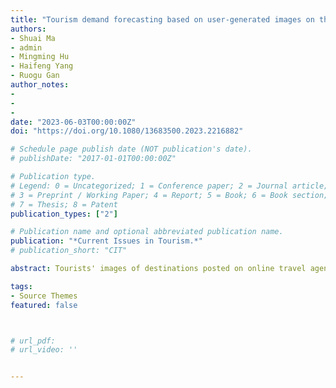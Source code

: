 ```yaml
---
title: "Tourism demand forecasting based on user-generated images on the OTA platform"
authors:
- Shuai Ma
- admin
- Mingming Hu
- Haifeng Yang
- Ruogu Gan
author_notes:
- 
- 
- 
date: "2023-06-03T00:00:00Z"
doi: "https://doi.org/10.1080/13683500.2023.2216882"

# Schedule page publish date (NOT publication's date).
# publishDate: "2017-01-01T00:00:00Z"

# Publication type.
# Legend: 0 = Uncategorized; 1 = Conference paper; 2 = Journal article;
# 3 = Preprint / Working Paper; 4 = Report; 5 = Book; 6 = Book section;
# 7 = Thesis; 8 = Patent
publication_types: ["2"]

# Publication name and optional abbreviated publication name.
publication: "*Current Issues in Tourism.*"
# publication_short: "CIT"

abstract: Tourists' images of destinations posted on online travel agency (OTA) platforms are important information sources for potential tourists to perceive and construct destination images. These perceptions can then inform travel decisions. We investigated the roles of the aesthetics of user-generated images on OTA platforms in tourism demand forecasting. Specifically, the aesthetics of images of three popular scenic spots in Hong Kong were used to predict tourism demand from the region’s two largest short-haul markets and largest long-haul market using a seasonal autoregressive moving average with exogenous factors (SARIMAX) model. Seasonal naïve, SARIMA, and SARIMAX models involving search query data were taken as benchmarks. Results showed that (1) image aesthetics could help make more accurate tourism demand forecasting; and (2) as an additional variable, image aesthetics could supplement search query-based volume variables to enhance tourism demand forecasting.

tags:
- Source Themes
featured: false



# url_pdf: 
# url_video: ''


---
```


